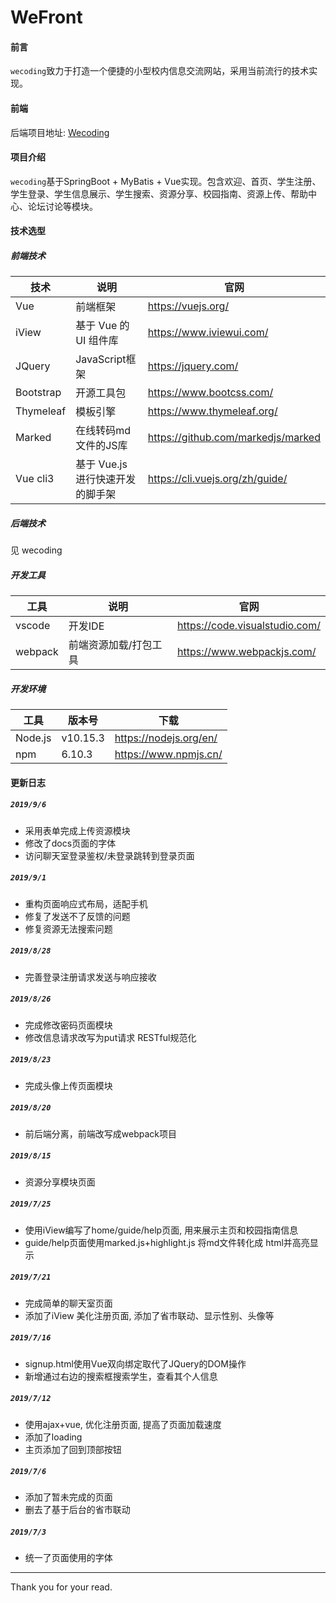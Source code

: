 # WeFront

#### 前言
`wecoding`致力于打造一个便捷的小型校内信息交流网站，采用当前流行的技术实现。
#### 前端
后端项目地址: [Wecoding](https://github.com/cangwuwuwu/wecoding)
#### 项目介绍
`wecoding`基于SpringBoot + MyBatis + Vue实现。包含欢迎、首页、学生注册、学生登录、学生信息展示、学生搜索、资源分享、校园指南、资源上传、帮助中心、论坛讨论等模块。


#### 技术选型
##### 前端技术
   
|技术      | 说明    |  官网|  
| ----- | ----- | ---- |
|Vue	|前端框架	|https://vuejs.org/|
|iView| 基于 Vue 的 UI 组件库| https://www.iviewui.com/ |
|JQuery| JavaScript框架|https://jquery.com/|
|Bootstrap|开源工具包|https://www.bootcss.com/|
|Thymeleaf|模板引擎|https://www.thymeleaf.org/|
| Marked | 在线转码md文件的JS库 | https://github.com/markedjs/marked |
| Vue cli3| 基于 Vue.js 进行快速开发的脚手架 |https://cli.vuejs.org/zh/guide/|

##### 后端技术
见 wecoding

##### 开发工具
   
| 工具      | 说明    |  官网  |
| ----- | ----- | ---- |
| vscode	| 开发IDE |	https://code.visualstudio.com/ |
| webpack | 前端资源加载/打包工具 | https://www.webpackjs.com/ |

  
##### 开发环境
  
| 工具      | 版本号    |  下载  |
| ----- | ----- | ---- |
|Node.js | v10.15.3 |https://nodejs.org/en/|
|npm | 6.10.3 | https://www.npmjs.cn/ |


#### 更新日志
##### `2019/9/6`
* 采用表单完成上传资源模块
* 修改了docs页面的字体
* 访问聊天室登录鉴权/未登录跳转到登录页面
##### `2019/9/1`
* 重构页面响应式布局，适配手机
* 修复了发送不了反馈的问题
* 修复资源无法搜索问题
##### `2019/8/28`
* 完善登录注册请求发送与响应接收
##### `2019/8/26`
* 完成修改密码页面模块
* 修改信息请求改写为put请求 RESTful规范化
##### `2019/8/23`
* 完成头像上传页面模块
##### `2019/8/20` 
* 前后端分离，前端改写成webpack项目
##### `2019/8/15` 
* 资源分享模块页面
##### `2019/7/25` 
* 使用iView编写了home/guide/help页面,  用来展示主页和校园指南信息
* guide/help页面使用marked.js+highlight.js 将md文件转化成 html并高亮显示
##### `2019/7/21`
* 完成简单的聊天室页面
* 添加了iView 美化注册页面,  添加了省市联动、显示性别、头像等
##### `2019/7/16`
* signup.html使用Vue双向绑定取代了JQuery的DOM操作
* 新增通过右边的搜索框搜索学生，查看其个人信息
##### `2019/7/12` 
* 使用ajax+vue,  优化注册页面,  提高了页面加载速度
* 添加了loading
* 主页添加了回到顶部按钮
##### `2019/7/6` 
* 添加了暂未完成的页面
* 删去了基于后台的省市联动
##### `2019/7/3`  
* 统一了页面使用的字体








---
Thank you for your read.